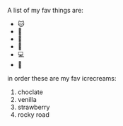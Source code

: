 A list of my fav things are:
- 🐱
- 🐶
- 🍎
- 👶
- 💻
- 🥫

in order these are my fav icrecreams:
1. choclate
2. venilla
3. strawberry
4. rocky road
